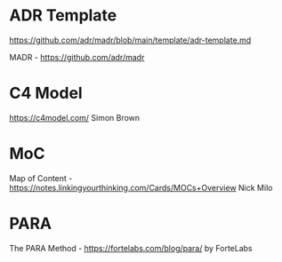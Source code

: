 

# ADR Template
https://github.com/adr/madr/blob/main/template/adr-template.md

MADR - https://github.com/adr/madr


# C4 Model 
https://c4model.com/
Simon Brown


# MoC
Map of Content - https://notes.linkingyourthinking.com/Cards/MOCs+Overview
Nick Milo



# PARA
The PARA Method - https://fortelabs.com/blog/para/
by ForteLabs 
